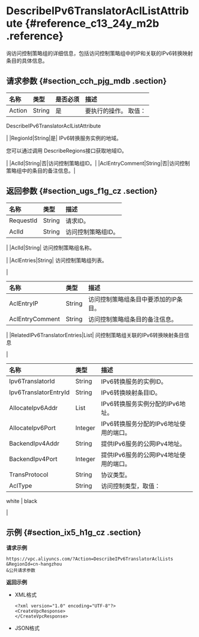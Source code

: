 # DescribeIPv6TranslatorAclListAttribute {#reference_c13_24y_m2b .reference}

询访问控制策略组的详细信息，包括访问控制策略组中的IP和关联的IPv6转换映射条目的具体信息。

## 请求参数 {#section_cch_pjg_mdb .section}

|名称|类型|是否必须|描述|
|:-|:-|:---|:-|
|Action|String|是| 要执行的操作。 取值：

 DescribeIPv6TranslatorAclListAttribute

 |
|RegionId|String|是| IPv6转换服务实例的地域。

 您可以通过调用 DescribeRegions接口获取地域ID。

 |
|AclId|String|否|访问控制策略组ID。|
|AclEntryComment|String|否|访问控制策略组中的条目的备注信息。|

## 返回参数 {#section_ugs_f1g_cz .section}

|名称|类型|描述|
|:-|:-|:-|
|RequestId|String|请求ID。|
|AclId|String| 访问控制策略组ID。

 |
|AclId|String| 访问控制策略组名称。

 |
|AclEntries|String| 访问控制策略组列表。

 |

|名称|类型|描述|
|:-|:-|:-|
|AclEntryIP|String|访问控制策略组条目中要添加的IP条目。|
|AclEntryComment|String| 访问控制策略组条目的备注信息。

 |
|RelatedIPv6TranslatorEntries|List| 问控制策略组关联的IPv6转换映射条目信息

 |

|名称|类型|描述|
|:-|:-|:-|
|Ipv6TranslatorId|String|IPv6转换服务的实例ID。|
|Ipv6TranslatorEntryId|String|IPv6转换映射条目ID。|
|AllocateIpv6Addr|List|IPv6转换服务实例分配的IPv6地址。|
|AllocateIpv6Port|Integer|IPv6转换服务分配的IPv6地址使用的端口。|
|BackendIpv4Addr|String|提供IPv6服务的公网IPv4地址。|
|BackendIpv4Port|Integer|提供IPv6服务的公网IPv4地址使用的端口。|
|TransProtocol|String|协议类型。|
|AclType|String| 访问控制类型，取值：

 white | black

 |

## 示例 {#section_ix5_h1g_cz .section}

**请求示例**

``` {#createVPCpub}
https://vpc.aliyuncs.com/?Action=DescribeIPv6TranslatorAclLists   
&RegionId=cn-hangzhou
&公共请求参数
```

**返回示例**

-   XML格式

    ```
    <?xml version="1.0" encoding="UTF-8"?>
    <CreateVpcResponse>
    </CreateVpcResponse>
    ```

-   JSON格式

    ```
    
    
    ```


